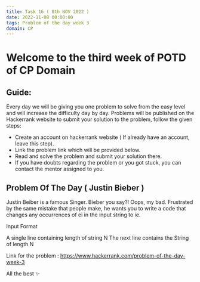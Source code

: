 ```yaml
---
title: Task 16 ( 8th NOV 2022 )
date: 2022-11-08 00:00:00
tags: Problem of the day week 3
domain: CP
---
```


# Welcome to the third week of POTD of CP Domain
## Guide:

Every day we will be giving you one problem to solve from the easy level and will increase the difficulty day by day.
Problems will be published on the Hackerrank website to submit your solution to the problem, follow the given steps:
  - Create an account on hackerrank website ( If already have an account, leave this step).
  - Link the problem link which will be provided below.
  - Read and solve the problem and submit your solution there.
  - If you have doubts regarding the problem or you got stuck, you can contact the mentor assigned to you.

## Problem Of The Day ( Justin Bieber )

Justin Beiber is a famous Singer. Bieber you say?! Oops, my bad. Frustrated by the same mistake that people make, he wants you to write a code that changes any occurrences of ei in the input string to ie.

Input Format

  A single line containing length of string N
  The next line contains the String of length N

Link for the problem : https://www.hackerrank.com/problem-of-the-day-week-3

All the best ✨
